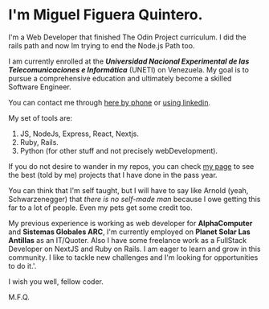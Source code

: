 # I'm Miguel Figuera Quintero.

I'm a Web Developer that finished The Odin Project curriculum.
I did the rails path and now Im trying to end the Node.js Path too.

I am currently enrolled at the **_Universidad Nacional Experimental de las Telecomunicaciones e Informática_** (UNETI) on Venezuela. My goal is to pursue a comprehensive education and ultimately become a skilled Software Engineer.

You can contact me through [here by phone](https://wa.me/584241727988) or [using linkedin](https://www.linkedin.com/in/miguel-quintero725/).

My set of tools are:

1. JS, NodeJs, Express, React, Nextjs.
2. Ruby, Rails.
3. Python (for other stuff and not precisely webDevelopment).

If you do not desire to wander in my repos, you can check [my page](https://miguelfiguera.github.io/miguelfiguera/#contact) to see the best (told by me) projects that I have done
in the pass year.

You can think that I'm self taught, but I will have to say like Arnold (yeah, Schwarzenegger) that _there is no self-made man_ because I owe getting this far to a lot of people. Even my pets get some credit too.

My previous experience is working as web developer for **AlphaComputer** and **Sistemas Globales ARC**, I'm currently employed on **Planet Solar Las Antillas** as an IT/Quoter. Also I have some freelance work as a FullStack Developer on NextJS and Ruby on Rails. I am eager to learn and grow in this community. I like to tackle new challenges and I'm looking for opportunities to do it.'.

I wish you well, fellow coder.

M.F.Q.
